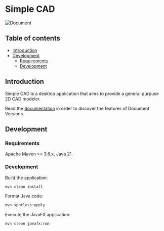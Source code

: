 # Simple CAD

![Document](https://github.com/sitMCella/simple-cad/wiki/images/simple_cad.png)

## Table of contents

* [Introduction](#introduction)
* [Development](#development)
    * [Requirements](#requirements)
    * [Development](#development)

## Introduction

Simple CAD is a desktop application that aims to provide a general purpuse 2D CAD modeler.

Read the [documentation](https://github.com/sitMCella/simple-cad/wiki) in order to discover the features of Document Versions.

## Development

### Requirements

Apache Maven >= 3.6.x, Java 21.

### Development

Build the application:

```sh
mvn clean install
```

Format Java code:

```sh
mvn spotless:apply
```

Execute the JavaFX application:

```sh
mvn clean javafx:run
```
